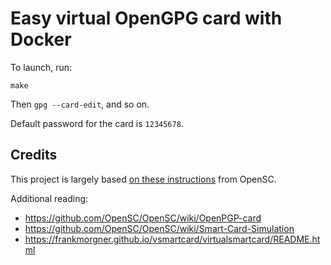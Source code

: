 # Easy virtual OpenGPG card with Docker

To launch, run:

```
make
```

Then `gpg --card-edit`, and so on.

Default password for the card is `12345678`.

## Credits

This project is largely based [on these instructions](https://github.com/OpenSC/OpenSC/blob/a46b24bacd54b38e809104bf52c01948e2ce4934/.travis.yml#L116) from OpenSC.

Additional reading:

- https://github.com/OpenSC/OpenSC/wiki/OpenPGP-card
- https://github.com/OpenSC/OpenSC/wiki/Smart-Card-Simulation
- https://frankmorgner.github.io/vsmartcard/virtualsmartcard/README.html

